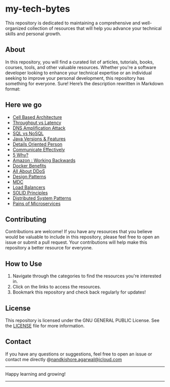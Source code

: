 # my-tech-bytes
This repository is dedicated to maintaining a comprehensive and well-organized collection of resources that will help you advance your technical skills and personal growth.

## About
In this repository, you will find a curated list of articles, tutorials, books, courses, tools, and other valuable resources. Whether you're a software developer looking to enhance your technical expertise or an individual seeking to improve your personal development, this repository has something for everyone.
Sure! Here’s the description rewritten in Markdown format:

## Here we go

- [	Cell Based Architecture	](	https://github.com/wso2/reference-architecture/blob/master/reference-architecture-cell-based.md	)
- [	Throughput vs Latency	](	https://aws.amazon.com/compare/the-difference-between-throughput-and-latency/	)
- [	DNS Amplification Attack	](	https://www.f5.com/labs/learning-center/what-is-a-dns-amplification-attack	)
- [	SQL vs NoSQL	](	https://www.integrate.io/blog/the-sql-vs-nosql-difference/	)
- [	Java Versions & Features	](	https://www.marcobehler.com/guides/a-guide-to-java-versions-and-features	)
- [	Details Oriented Person	](	https://fellow.app/blog/leadership/what-is-a-detail-oriented-person-signs-to-look-for/	)
- [	Communicate Effectively	](	https://fellow.app/blog/meetings/how-to-communicate-effectively-in-the-workplace/	)
- [	5 Why?	](	https://www.lean.org/lexicon-terms/5-whys/	)
- [	Amazon : Working Backwards	](	https://medium.com/@angusnorton/how-amazon-uses-mechanisms-to-hone-efficiency-and-gsd-get-shit-done-5608a3d4f930	)
- [	Docker Benefits	](	https://semaphoreci.com/blog/docker-benefits	)
- [	All About DDoS	](	https://www.f5.com/glossary/distributed-denial-of-service-ddos-attack	)
- [	Design Patterns	](	https://medium.com/javarevisited/mastering-design-patterns-in-java-1e39194ac480	)
- [	MDC	](	https://medium.com/javarevisited/mapped-diagnostic-context-mdc-6447b598736d	)
- [	Load Balancers	](	https://aws.amazon.com/what-is/load-balancing/	)
- [	SOLID Principles	](	https://dev.to/tamerlang/series/10989	)
- [	Distributed System Patterns	](	https://medium.com/javarevisited/most-used-distributed-system-patterns-d5d90ffedf33	)
- [ Pains of Microservices ](  https://blog.awesomesoftwareengineer.com/p/the-pains-of-microservices-part-1?sd=pf  )


## Contributing

Contributions are welcome! If you have any resources that you believe would be valuable to include in this repository, please feel free to open an issue or submit a pull request. Your contributions will help make this repository a better resource for everyone.

## How to Use

1. Navigate through the categories to find the resources you're interested in.
2. Click on the links to access the resources.
3. Bookmark this repository and check back regularly for updates!

## License

This repository is licensed under the GNU GENERAL PUBLIC License. See the [LICENSE](LICENSE) file for more information.

## Contact

If you have any questions or suggestions, feel free to open an issue or contact me directly @nandkishore.agarwal@icloud.com

---

Happy learning and growing!

---
